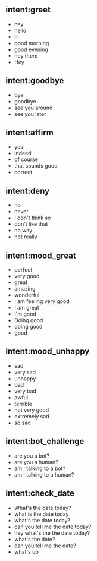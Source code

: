 ## intent:greet
- hey
- hello
- hi
- good morning
- good evening
- hey there
- Hey

## intent:goodbye
- bye
- goodbye
- see you around
- see you later

## intent:affirm
- yes
- indeed
- of course
- that sounds good
- correct

## intent:deny
- no
- never
- I don't think so
- don't like that
- no way
- not really

## intent:mood_great
- perfect
- very good
- great
- amazing
- wonderful
- I am feeling very good
- I am great
- I'm good
- Doing good
- doing good
- good

## intent:mood_unhappy
- sad
- very sad
- unhappy
- bad
- very bad
- awful
- terrible
- not very good
- extremely sad
- so sad

## intent:bot_challenge
- are you a bot?
- are you a human?
- am I talking to a bot?
- am I talking to a human?

## intent:check_date
- What's the date today?
- what is the date today
- what's the date today?
- can you tell me the date today?
- hey what's the the date today?
- what's the date?
- can you tell me the date?
- what's up
